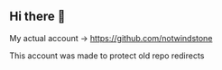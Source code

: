 ## Hi there 👋

My actual account -> https://github.com/notwindstone

This account was made to protect old repo redirects
